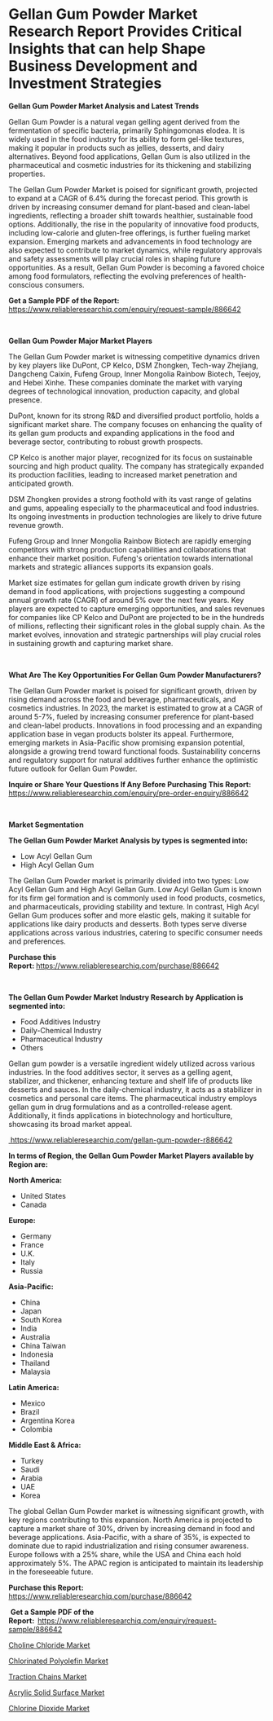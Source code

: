 <p><h1>Gellan Gum Powder Market Research Report Provides Critical Insights that can help Shape Business Development and Investment Strategies</h1></p><p><strong>Gellan Gum Powder Market Analysis and Latest Trends</strong></p>
<p><p>Gellan Gum Powder is a natural vegan gelling agent derived from the fermentation of specific bacteria, primarily Sphingomonas elodea. It is widely used in the food industry for its ability to form gel-like textures, making it popular in products such as jellies, desserts, and dairy alternatives. Beyond food applications, Gellan Gum is also utilized in the pharmaceutical and cosmetic industries for its thickening and stabilizing properties.</p><p>The Gellan Gum Powder Market is poised for significant growth, projected to expand at a CAGR of 6.4% during the forecast period. This growth is driven by increasing consumer demand for plant-based and clean-label ingredients, reflecting a broader shift towards healthier, sustainable food options. Additionally, the rise in the popularity of innovative food products, including low-calorie and gluten-free offerings, is further fueling market expansion. Emerging markets and advancements in food technology are also expected to contribute to market dynamics, while regulatory approvals and safety assessments will play crucial roles in shaping future opportunities. As a result, Gellan Gum Powder is becoming a favored choice among food formulators, reflecting the evolving preferences of health-conscious consumers.</p></p>
<p><strong>Get a Sample PDF of the Report:&nbsp;</strong> <a href="https://www.reliableresearchiq.com/enquiry/request-sample/886642?utm_campaign=973&utm_medium=2&utm_source=Github&utm_content=ia&utm_term=31032025&utm_id=gellan-gum-powder">https://www.reliableresearchiq.com/enquiry/request-sample/886642</a></p>
<p>&nbsp;</p>
<p><strong>Gellan Gum Powder Major Market Players</strong></p>
<p><p>The Gellan Gum Powder market is witnessing competitive dynamics driven by key players like DuPont, CP Kelco, DSM Zhongken, Tech-way Zhejiang, Dangcheng Caixin, Fufeng Group, Inner Mongolia Rainbow Biotech, Teejoy, and Hebei Xinhe. These companies dominate the market with varying degrees of technological innovation, production capacity, and global presence.</p><p>DuPont, known for its strong R&D and diversified product portfolio, holds a significant market share. The company focuses on enhancing the quality of its gellan gum products and expanding applications in the food and beverage sector, contributing to robust growth prospects.</p><p>CP Kelco is another major player, recognized for its focus on sustainable sourcing and high product quality. The company has strategically expanded its production facilities, leading to increased market penetration and anticipated growth.</p><p>DSM Zhongken provides a strong foothold with its vast range of gelatins and gums, appealing especially to the pharmaceutical and food industries. Its ongoing investments in production technologies are likely to drive future revenue growth.</p><p>Fufeng Group and Inner Mongolia Rainbow Biotech are rapidly emerging competitors with strong production capabilities and collaborations that enhance their market position. Fufeng's orientation towards international markets and strategic alliances supports its expansion goals.</p><p>Market size estimates for gellan gum indicate growth driven by rising demand in food applications, with projections suggesting a compound annual growth rate (CAGR) of around 5% over the next few years. Key players are expected to capture emerging opportunities, and sales revenues for companies like CP Kelco and DuPont are projected to be in the hundreds of millions, reflecting their significant roles in the global supply chain. As the market evolves, innovation and strategic partnerships will play crucial roles in sustaining growth and capturing market share.</p></p>
<p>&nbsp;</p>
<p><strong>What Are The Key Opportunities For Gellan Gum Powder Manufacturers?</strong></p>
<p><p>The Gellan Gum Powder market is poised for significant growth, driven by rising demand across the food and beverage, pharmaceuticals, and cosmetics industries. In 2023, the market is estimated to grow at a CAGR of around 5-7%, fueled by increasing consumer preference for plant-based and clean-label products. Innovations in food processing and an expanding application base in vegan products bolster its appeal. Furthermore, emerging markets in Asia-Pacific show promising expansion potential, alongside a growing trend toward functional foods. Sustainability concerns and regulatory support for natural additives further enhance the optimistic future outlook for Gellan Gum Powder.</p></p>
<p><strong>Inquire or Share Your Questions If Any Before Purchasing This Report:</strong> <a href="https://www.reliableresearchiq.com/enquiry/pre-order-enquiry/886642?utm_campaign=973&utm_medium=2&utm_source=Github&utm_content=ia&utm_term=31032025&utm_id=gellan-gum-powder">https://www.reliableresearchiq.com/enquiry/pre-order-enquiry/886642</a></p>
<p>&nbsp;</p>
<p><strong>Market Segmentation</strong></p>
<p><strong>The Gellan Gum Powder Market Analysis by types is segmented into:</strong></p>
<p><ul><li>Low Acyl Gellan Gum</li><li>High Acyl Gellan Gum</li></ul></p>
<p><p>The Gellan Gum Powder market is primarily divided into two types: Low Acyl Gellan Gum and High Acyl Gellan Gum. Low Acyl Gellan Gum is known for its firm gel formation and is commonly used in food products, cosmetics, and pharmaceuticals, providing stability and texture. In contrast, High Acyl Gellan Gum produces softer and more elastic gels, making it suitable for applications like dairy products and desserts. Both types serve diverse applications across various industries, catering to specific consumer needs and preferences.</p></p>
<p><strong>Purchase this Report:&nbsp;</strong><a href="https://www.reliableresearchiq.com/purchase/886642?utm_campaign=973&utm_medium=2&utm_source=Github&utm_content=ia&utm_term=31032025&utm_id=gellan-gum-powder">https://www.reliableresearchiq.com/purchase/886642</a></p>
<p>&nbsp;</p>
<p><strong>The Gellan Gum Powder Market Industry Research by Application is segmented into:</strong></p>
<p><ul><li>Food Additives Industry</li><li>Daily-Chemical Industry</li><li>Pharmaceutical Industry</li><li>Others</li></ul></p>
<p><p>Gellan gum powder is a versatile ingredient widely utilized across various industries. In the food additives sector, it serves as a gelling agent, stabilizer, and thickener, enhancing texture and shelf life of products like desserts and sauces. In the daily-chemical industry, it acts as a stabilizer in cosmetics and personal care items. The pharmaceutical industry employs gellan gum in drug formulations and as a controlled-release agent. Additionally, it finds applications in biotechnology and horticulture, showcasing its broad market appeal.</p></p>
<p><a href="https://www.reliableresearchiq.com/gellan-gum-powder-r886642?utm_campaign=973&utm_medium=2&utm_source=Github&utm_content=ia&utm_term=31032025&utm_id=gellan-gum-powder">&nbsp;https://www.reliableresearchiq.com/gellan-gum-powder-r886642</a></p>
<p><strong>In terms of Region, the Gellan Gum Powder Market Players available by Region are:</strong></p>
<p>
    <p> <strong> North America: </strong>
        <ul>
            <li>United States</li>
            <li>Canada</li>
        </ul>
        </p> 
    <p> <strong> Europe: </strong>
        <ul>
            <li>Germany</li>
            <li>France</li>
            <li>U.K.</li>
            <li>Italy</li>
            <li>Russia</li>
        </ul>
        </p> 
    <p> <strong> Asia-Pacific: </strong>
        <ul>
            <li>China</li>
            <li>Japan</li>
            <li>South Korea</li>
            <li>India</li>
            <li>Australia</li>
            <li>China Taiwan</li>
            <li>Indonesia</li>
            <li>Thailand</li>
            <li>Malaysia</li>
        </ul>
        </p> 
    <p> <strong> Latin America: </strong>
        <ul>
            <li>Mexico</li>
            <li>Brazil</li>
            <li>Argentina Korea</li>
            <li>Colombia</li>
        </ul>
        </p> 
    <p> <strong> Middle East & Africa: </strong>
        <ul>
            <li>Turkey</li>
            <li>Saudi</li>
            <li>Arabia</li>
            <li>UAE</li>
            <li>Korea</li>
        </ul>
    </p>
    </p>
<p><p>The global Gellan Gum Powder market is witnessing significant growth, with key regions contributing to this expansion. North America is projected to capture a market share of 30%, driven by increasing demand in food and beverage applications. Asia-Pacific, with a share of 35%, is expected to dominate due to rapid industrialization and rising consumer awareness. Europe follows with a 25% share, while the USA and China each hold approximately 5%. The APAC region is anticipated to maintain its leadership in the foreseeable future.</p></p>
<p><strong>Purchase this Report: </strong><a href="https://www.reliableresearchiq.com/purchase/886642?utm_campaign=973&utm_medium=2&utm_source=Github&utm_content=ia&utm_term=31032025&utm_id=gellan-gum-powder">https://www.reliableresearchiq.com/purchase/886642</a></p>
<p>&nbsp;<strong>Get a Sample PDF of the Report:&nbsp;&nbsp;</strong><a href="https://www.reliableresearchiq.com/enquiry/request-sample/886642?utm_campaign=973&utm_medium=2&utm_source=Github&utm_content=ia&utm_term=31032025&utm_id=gellan-gum-powder">https://www.reliableresearchiq.com/enquiry/request-sample/886642</a></p>
<p><strong></strong></p>
<p><p><a href="https://github.com/lateshab69/Market-Research-Report-List-1/blob/main/choline-chloride-market.md?utm_campaign=973&utm_medium=2&utm_source=Github&utm_content=ia&utm_term=31032025&utm_id=gellan-gum-powder">Choline Chloride Market</a></p><p><a href="https://github.com/ElviraLeka1962/Market-Research-Report-List-1/blob/main/chlorinated-polyolefin-market.md?utm_campaign=973&utm_medium=2&utm_source=Github&utm_content=ia&utm_term=31032025&utm_id=gellan-gum-powder">Chlorinated Polyolefin Market</a></p><p><a href="https://github.com/rosalinebhakta48/Market-Research-Report-List-1/blob/main/traction-chains-market.md?utm_campaign=973&utm_medium=2&utm_source=Github&utm_content=ia&utm_term=31032025&utm_id=gellan-gum-powder">Traction Chains Market</a></p><p><a href="https://github.com/hedbomkrahe/Market-Research-Report-List-1/blob/main/acrylic-solid-surface-market.md?utm_campaign=973&utm_medium=2&utm_source=Github&utm_content=ia&utm_term=31032025&utm_id=gellan-gum-powder">Acrylic Solid Surface Market</a></p><p><a href="https://github.com/darenph8er/Market-Research-Report-List-1/blob/main/chlorine-dioxide-market.md?utm_campaign=973&utm_medium=2&utm_source=Github&utm_content=ia&utm_term=31032025&utm_id=gellan-gum-powder">Chlorine Dioxide Market</a></p></p>